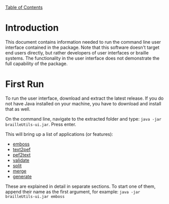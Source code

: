 [Table of Contents](toc.md)

# Introduction #
This document contains information needed to run the command line user interface contained in the package. Note that this software doesn't target end users directly, but rather developers of user interfaces or braille systems. The functionality in the user interface does not demonstrate the full capability of the package.

# First Run #
To run the user interface, download and extract the latest release. If you do not have Java installed on your machine, you have to download and install that as well.

On the command line, navigate to the extracted folder and type:
`java -jar brailleUtils-ui.jar`. Press enter.

This will bring up a list of applications (or features):
  * [emboss](Emboss.md)
  * [text2pef](TextToPef.md)
  * [pef2text](PefToText.md)
  * [validate](ValidatePef.md)
  * [split](SplitPef.md)
  * [merge](MergePef.md)
  * [generate](GeneratePef.md)

These are explained in detail in separate sections.
To start one of them, append their name as the first argument, for example:
`java -jar brailleUtils-ui.jar emboss`